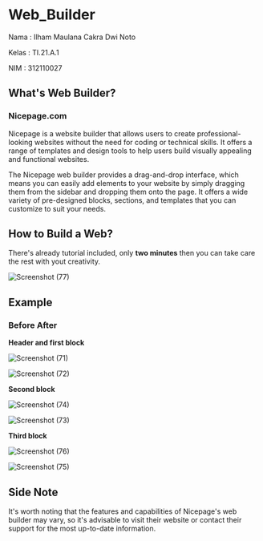 # Web_Builder

<p>Nama    :  Ilham Maulana Cakra Dwi Noto</p>
<p>Kelas   :  TI.21.A.1</p>
<p>NIM     :  312110027</p>

## What's Web Builder?

<h3>Nicepage.com</h3>

Nicepage is a website builder that allows users to create professional-looking websites without the need for coding or technical skills. It offers a range of templates and design tools to help users build visually appealing and functional websites.

The Nicepage web builder provides a drag-and-drop interface, which means you can easily add elements to your website by simply dragging them from the sidebar and dropping them onto the page. It offers a wide variety of pre-designed blocks, sections, and templates that you can customize to suit your needs.

## How to Build a Web?

There's already tutorial included, only <b>two minutes</b> then you can take care the rest with yout creativity.

![Screenshot (77)](https://github.com/IlhamMaulanaCakra/Web_Builder/assets/92771347/f4d67a61-e386-4af7-8f45-d15f7ac93767)

## Example
### Before After
<b>Header and first block</b>

![Screenshot (71)](https://github.com/IlhamMaulanaCakra/Web_Builder/assets/92771347/9c0eeb14-5bf6-4ad2-88d0-16032a223099)

![Screenshot (72)](https://github.com/IlhamMaulanaCakra/Web_Builder/assets/92771347/bd609591-3b38-4bc1-bdf5-775ad95cdd0e)

<b>Second block</b>

![Screenshot (74)](https://github.com/IlhamMaulanaCakra/Web_Builder/assets/92771347/357847b6-be88-4ce4-b75c-a47690dd7d28)

![Screenshot (73)](https://github.com/IlhamMaulanaCakra/Web_Builder/assets/92771347/22fd027e-eafe-4fcb-8790-cf9f8672ae26)

<b>Third block</b>

![Screenshot (76)](https://github.com/IlhamMaulanaCakra/Web_Builder/assets/92771347/3d32a2ec-24c6-4e4c-9eae-537992f188ef)

![Screenshot (75)](https://github.com/IlhamMaulanaCakra/Web_Builder/assets/92771347/e1a01078-5c87-43b6-a382-752d783cd3e6)

## Side Note

It's worth noting that the features and capabilities of Nicepage's web builder may vary, so it's advisable to visit their website or contact their support for the most up-to-date information.
